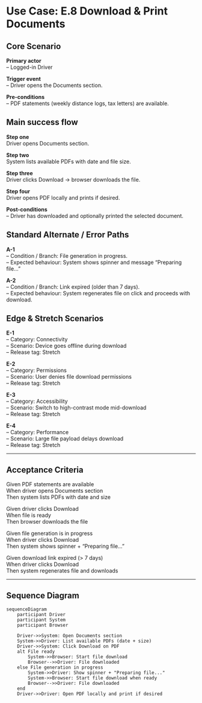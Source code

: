 # Use Case: E.8 Download & Print Documents <MVP>

## Core Scenario

**Primary actor**  
– Logged-in Driver

**Trigger event**  
– Driver opens the Documents section.

**Pre-conditions**  
– PDF statements (weekly distance logs, tax letters) are available.

## Main success flow

**Step one**  
Driver opens Documents section.

**Step two**  
System lists available PDFs with date and file size.

**Step three**  
Driver clicks Download → browser downloads the file.

**Step four**  
Driver opens PDF locally and prints if desired.

**Post-conditions**  
– Driver has downloaded and optionally printed the selected document.

## Standard Alternate / Error Paths

**A-1**  
– Condition / Branch: File generation in progress.  
– Expected behaviour: System shows spinner and message “Preparing file…”

**A-2**  
– Condition / Branch: Link expired (older than 7 days).  
– Expected behaviour: System regenerates file on click and proceeds with download.

## Edge & Stretch Scenarios

**E-1**  
– Category: Connectivity  
– Scenario: Device goes offline during download  
– Release tag: Stretch

**E-2**  
– Category: Permissions  
– Scenario: User denies file download permissions  
– Release tag: Stretch

**E-3**  
– Category: Accessibility  
– Scenario: Switch to high-contrast mode mid-download  
– Release tag: Stretch

**E-4**  
– Category: Performance  
– Scenario: Large file payload delays download  
– Release tag: Stretch

---

## Acceptance Criteria

Given PDF statements are available  
When driver opens Documents section  
Then system lists PDFs with date and size  

Given driver clicks Download  
When file is ready  
Then browser downloads the file  

Given file generation is in progress  
When driver clicks Download  
Then system shows spinner + “Preparing file…”  

Given download link expired (> 7 days)  
When driver clicks Download  
Then system regenerates file and downloads

---

## Sequence Diagram

```mermaid
sequenceDiagram
    participant Driver
    participant System
    participant Browser

    Driver->>System: Open Documents section
    System->>Driver: List available PDFs (date + size)
    Driver->>System: Click Download on PDF
    alt File ready
        System->>Browser: Start file download
        Browser-->>Driver: File downloaded
    else File generation in progress
        System->>Driver: Show spinner + "Preparing file..."
        System->>Browser: Start file download when ready
        Browser-->>Driver: File downloaded
    end
    Driver->>Driver: Open PDF locally and print if desired
